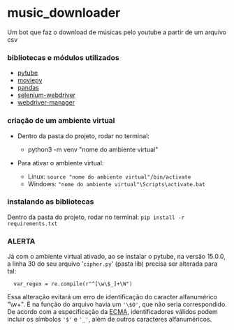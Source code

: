 # music_downloader
Um bot que faz o download de músicas pelo youtube a partir de um arquivo csv

### bibliotecas e módulos utilizados
- [pytube](https://pytube.io/en/latest/)
- [moviepy](https://zulko.github.io/moviepy/)
- [pandas](https://pandas.pydata.org/docs/)
- [selenium-webdriver]( https://www.selenium.dev/documentation/webdriver/)
- [webdriver-manager](https://pypi.org/project/webdriver-manager/)


### criação de um ambiente virtual
 - Dentro da pasta do projeto, rodar no terminal:
    - python3 -m venv "nome do ambiente virtual"

 - Para ativar o ambiente virtual:
   - Linux:      `source "nome do ambiente virtual"/bin/activate`
   - Windows:    `"nome do ambiente virtual"\Scripts\activate.bat`


### instalando as bibliotecas
Dentro da pasta do projeto, rodar no terminal:
     `pip install -r requirements.txt`

### ALERTA 
Já com o ambiente virtual ativado, ao se instalar o pytube, na versão 15.0.0, a linha 30 do seu arquivo '`cipher.py`' (pasta lib) precisa ser alterada
para tal:

      var_regex = re.compile(r"^[\w\$_]+\W")

Essa alteração evitará um erro de identificação do caracter alfanumérico "\w+". E na função do arquivo havia um `'\$O'`, que não seria correspondido.
De acordo com a especificação da [ECMA](https://262.ecma-international.org/5.1/#sec-7.6), identificadores válidos podem incluir os símbolos `'$'` e `'_'`, além de outros caracteres alfanuméricos.
